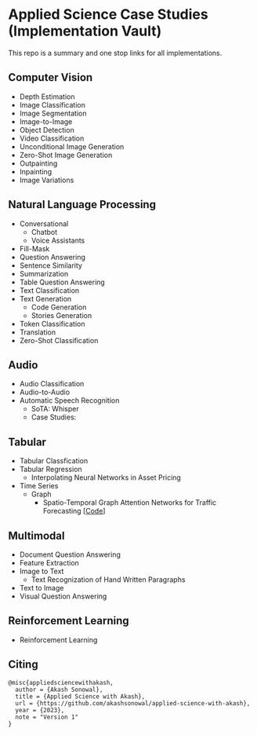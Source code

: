 # Applied Science Case Studies (Implementation Vault)

This repo is a summary and one stop links for all implementations.

## Computer Vision

- Depth Estimation
- Image Classification
- Image Segmentation
- Image-to-Image
- Object Detection
- Video Classification
- Unconditional Image Generation
- Zero-Shot Image Generation
- Outpainting
- Inpainting
- Image Variations

## Natural Language Processing
- Conversational
  - Chatbot
  - Voice Assistants
- Fill-Mask
- Question Answering
- Sentence Similarity
- Summarization
- Table Question Answering
- Text Classification
- Text Generation
  - Code Generation
  - Stories Generation
- Token Classification
- Translation
- Zero-Shot Classification

## Audio
- Audio Classification
- Audio-to-Audio
- Automatic Speech Recognition
  - SoTA: Whisper
  - Case Studies:

## Tabular
- Tabular Classfication
- Tabular Regression
  - Interpolating Neural Networks in Asset Pricing
- Time Series
  - Graph
    - Spatio-Temporal Graph Attention Networks for Traffic Forecasting [[Code](https://github.com/akashsonowal/traffic-forecasting)]

## Multimodal
- Document Question Answering
- Feature Extraction
- Image to Text
  -  Text Recognization of Hand Written Paragraphs
- Text to Image
- Visual Question Answering

## Reinforcement Learning
- Reinforcement Learning

## Citing

```
@misc{appliedsciencewithakash,
  author = {Akash Sonowal},
  title = {Applied Science with Akash},
  url = {https://github.com/akashsonowal/applied-science-with-akash},
  year = {2023},
  note = "Version 1"
}
```
